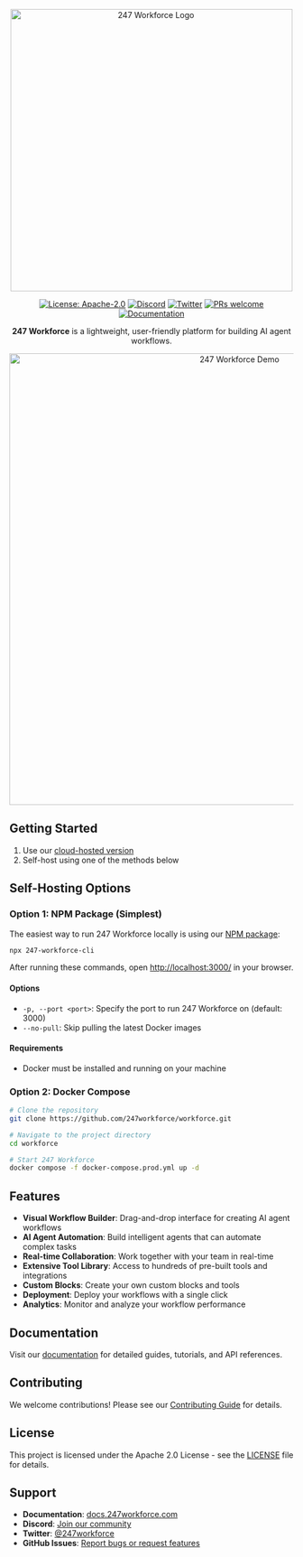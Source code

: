 <p align="center">
  <img src="apps/sim/public/static/pulse.png" alt="247 Workforce Logo" width="500"/>
</p>

<p align="center">
  <a href="https://www.apache.org/licenses/LICENSE-2.0"><img src="https://img.shields.io/badge/License-Apache%202.0-blue.svg" alt="License: Apache-2.0"></a>
  <a href="https://discord.gg/Hr4UWYEcTT"><img src="https://img.shields.io/badge/Discord-Join%20Server-7289DA?logo=discord&logoColor=white" alt="Discord"></a>
  <a href="https://x.com/247workforce"><img src="https://img.shields.io/twitter/follow/247workforce?style=social" alt="Twitter"></a>
  <a href="https://github.com/247workforce/workforce/pulls"><img src="https://img.shields.io/badge/PRs-welcome-brightgreen.svg" alt="PRs welcome"></a>
  <a href="https://docs.247workforce.com"><img src="https://img.shields.io/badge/Docs-visit%20documentation-blue.svg" alt="Documentation"></a>
</p>

<p align="center">
  <strong>247 Workforce</strong> is a lightweight, user-friendly platform for building AI agent workflows.
</p>

<p align="center">
  <img src="apps/sim/public/static/demo.gif" alt="247 Workforce Demo" width="800"/>
</p>

## Getting Started

1. Use our [cloud-hosted version](https://247workforce.com)
2. Self-host using one of the methods below

## Self-Hosting Options

### Option 1: NPM Package (Simplest)

The easiest way to run 247 Workforce locally is using our [NPM package](https://www.npmjs.com/package/247-workforce-cli?activeTab=readme):

```bash
npx 247-workforce-cli
```

After running these commands, open [http://localhost:3000/](http://localhost:3000/) in your browser.

#### Options

- `-p, --port <port>`: Specify the port to run 247 Workforce on (default: 3000)
- `--no-pull`: Skip pulling the latest Docker images

#### Requirements

- Docker must be installed and running on your machine

### Option 2: Docker Compose

```bash
# Clone the repository
git clone https://github.com/247workforce/workforce.git

# Navigate to the project directory
cd workforce

# Start 247 Workforce
docker compose -f docker-compose.prod.yml up -d
```

## Features

- **Visual Workflow Builder**: Drag-and-drop interface for creating AI agent workflows
- **AI Agent Automation**: Build intelligent agents that can automate complex tasks
- **Real-time Collaboration**: Work together with your team in real-time
- **Extensive Tool Library**: Access to hundreds of pre-built tools and integrations
- **Custom Blocks**: Create your own custom blocks and tools
- **Deployment**: Deploy your workflows with a single click
- **Analytics**: Monitor and analyze your workflow performance

## Documentation

Visit our [documentation](https://docs.247workforce.com) for detailed guides, tutorials, and API references.

## Contributing

We welcome contributions! Please see our [Contributing Guide](CONTRIBUTING.md) for details.

## License

This project is licensed under the Apache 2.0 License - see the [LICENSE](LICENSE) file for details.

## Support

- **Documentation**: [docs.247workforce.com](https://docs.247workforce.com)
- **Discord**: [Join our community](https://discord.gg/Hr4UWYEcTT)
- **Twitter**: [@247workforce](https://x.com/247workforce)
- **GitHub Issues**: [Report bugs or request features](https://github.com/247workforce/workforce/issues)